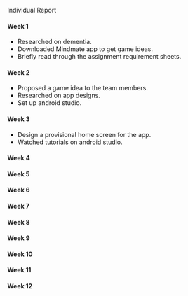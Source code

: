 Individual Report

#### Week 1
- Researched on dementia.
- Downloaded Mindmate app to get game ideas.
- Briefly read through the assignment requirement sheets.
  
#### Week 2
- Proposed a game idea to the team members.
- Researched on app designs.
- Set up android studio.
  
#### Week 3
- Design a provisional home screen for the app.
- Watched tutorials on android studio.

#### Week 4

#### Week 5

#### Week 6

#### Week 7

#### Week 8

#### Week 9

#### Week 10

#### Week 11

#### Week 12